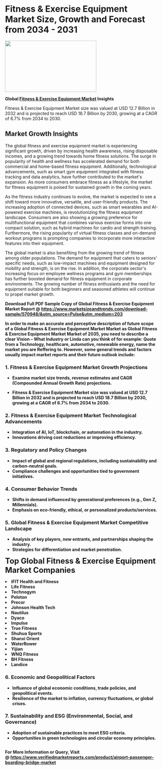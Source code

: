 <H1>Fitness & Exercise Equipment Market Size, Growth and Forecast from 2034 - 2031</H1><img class="aligncenter size-medium wp-image-584254" src="https://thirdeyenews.in/wp-content/uploads/2034/09/Global-Market-Research-300x168.jpeg" alt="" width="300" height="168" /><p><strong>Global&nbsp;<a href="https://www.marketsizeandtrends.com/download-sample/570948/&amp;utm_source=Pulse&amp;utm_medium=203">Fitness & Exercise Equipment Market</a> Insights</strong></p><p>Fitness & Exercise Equipment Market size was valued at USD 12.7 Billion in 2032 and is projected to reach USD 18.7 Billion by 2030, growing at a CAGR of 6.7% from 2034 to 2030.</p><p><h2>Market Growth Insights</h2> <p>The global fitness and exercise equipment market is experiencing significant growth, driven by increasing health awareness, rising disposable incomes, and a growing trend towards home fitness solutions. The surge in popularity of health and wellness has accelerated demand for both commercial and home-based fitness equipment. Additionally, technological advancements, such as smart gym equipment integrated with fitness tracking and data analytics, have further contributed to the market's expansion. As more consumers embrace fitness as a lifestyle, the market for fitness equipment is poised for sustained growth in the coming years.</p> <p><strong></strong></p> <p>As the fitness industry continues to evolve, the market is expected to see a shift toward more innovative, versatile, and user-friendly products. The increasing adoption of connected devices, such as smart wearables and AI-powered exercise machines, is revolutionizing the fitness equipment landscape. Consumers are also showing a growing preference for multifunctional equipment that combines various exercise forms into one compact solution, such as hybrid machines for cardio and strength training. Furthermore, the rising popularity of virtual fitness classes and on-demand workout programs is prompting companies to incorporate more interactive features into their equipment.</p> <p>The global market is also benefiting from the growing trend of fitness among older populations. The demand for equipment that caters to seniors' specific needs, such as low-impact machines and equipment designed for mobility and strength, is on the rise. In addition, the corporate sector's increasing focus on employee wellness programs and gym memberships has further boosted demand for fitness equipment in corporate environments. The growing number of fitness enthusiasts and the need for equipment suitable for both beginners and seasoned athletes will continue to propel market growth.</p> <p><strong></p><p><span class=""><strong>Download Full PDF Sample Copy of Global Fitness & Exercise Equipment Market Report</strong> @ <a href="https://www.marketsizeandtrends.com/download-sample/570948/&amp;utm_source=Pulse&amp;utm_medium=203" target="_blank">https://www.marketsizeandtrends.com/download-sample/570948/&amp;utm_source=Pulse&amp;utm_medium=203</a></span></p><p>In order to make an accurate and perceptive description of future scope of a Global&nbsp;Fitness & Exercise Equipment Market Market as Global&nbsp;Fitness & Exercise Equipment Market Market of 2035, you need to describe a clear Vision &ndash; What Industry or Linda can you think of for example: Quote from a Technology, healthcare, automotive, renewable energy, name the market you are Reffering to. However, some general trends and factors usually impact market reports and their future outlook include:</p><h3>1.&nbsp;<strong>Fitness & Exercise Equipment Market Growth Projections</strong></h3><ul><li>Examine market size trends, revenue estimates and CAGR (Compounded Annual Growth Rate) projections.</li><li><p>Fitness & Exercise Equipment Market size was valued at USD 12.7 Billion in 2032 and is projected to reach USD 18.7 Billion by 2030, growing at a CAGR of 6.7% from 2034 to 2030.</p></li></ul><h3>2.&nbsp;<strong>Fitness & Exercise Equipment Market Technological Advancements</strong></h3><ul><li>Integration of AI, IoT, blockchain, or automation in the industry.</li><li>Innovations driving cost reductions or improving efficiency.</li></ul><h3>3.&nbsp;<strong>Regulatory and Policy Changes</strong></h3><ul><li>Impact of global and regional regulations, including sustainability and carbon-neutral goals.</li><li>Compliance challenges and opportunities tied to government initiatives.</li></ul><h3>4.&nbsp;<strong>Consumer Behavior Trends</strong></h3><ul><li>Shifts in demand influenced by generational preferences (e.g., Gen Z, Millennials).</li><li>Emphasis on eco-friendly, ethical, or personalized products/services.</li></ul><h3>5.&nbsp;<strong>Global Fitness & Exercise Equipment Market Competitive Landscape</strong></h3><ul><li>Analysis of key players, new entrants, and partnerships shaping the industry.</li><li>Strategies for differentiation and market penetration.</li></ul><p data-pm-slice="1 1 []"><span style="color: inherit; font-family: inherit; font-size: 25px;">Top Global Fitness & Exercise Equipment Market Companies</span></p><div class="" data-test-id=""><p><li>iFIT Health and Fitness</li><li> Life Fitness</li><li> Technogym</li><li> Peloton</li><li> Precor</li><li> Johnson Health Tech</li><li> Nautilus</li><li> Dyaco</li><li> Impulse</li><li> True Fitness</li><li> Shuhua Sports</li><li> Shanxi Orient</li><li> WaterRower</li><li> Yijian</li><li> WNQ Fitness</li><li> BH Fitness</li><li> Landice</li></p></div><h3>6.&nbsp;<strong>Economic and Geopolitical Factors</strong></h3><ul><li>Influence of global economic conditions, trade policies, and geopolitical events.</li><li>Resilience of the market to inflation, currency fluctuations, or global crises.</li></ul><h3>7.&nbsp;<strong>Sustainability and ESG (Environmental, Social, and Governance)</strong></h3><ul><li>Adoption of sustainable practices to meet ESG criteria.</li><li>Opportunities in green technologies and circular economy principles.</li></ul><h2><strong style="font-size: 14px;">For More Information or Query, Visit @&nbsp;</strong><a style="background-color: #ffffff; font-size: 14px;" href="https://www.marketsizeandtrends.com/report/fitness-exercise-equipment-market/" target="_blank">https://www.verifiedmarketreports.com/product/airport-passenger-boarding-bridge-market</a></h2>
